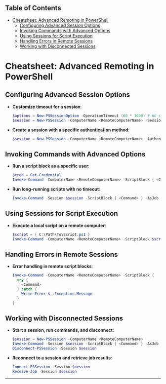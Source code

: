 ## Table of Contents

- [Cheatsheet: Advanced Remoting in PowerShell](#cheatsheet:\advanced\remoting\in\powershell)
  - [Configuring Advanced Session Options](#Configuring\Advanced\Session\Options)
  - [Invoking Commands with Advanced Options](#Invoking\Commands\with\Advanced\Options)
  - [Using Sessions for Script Execution](#Using\Sessions\for\Script\Execution)
  - [Handling Errors in Remote Sessions](#Handling\Errors\in\Remote\Sessions)
  - [Working with Disconnected Sessions](#Working\with\Disconnected\Sessions)

# Cheatsheet: Advanced Remoting in PowerShell

## Configuring Advanced Session Options
- **Customize timeout for a session**:
  ```powershell
  $options = New-PSSessionOption -OperationTimeout (60 * 1000) # 60 seconds
  $session = New-PSSession -ComputerName <RemoteComputerName> -SessionOption $options
  ```

- **Create a session with a specific authentication method**:
  ```powershell
  $session = New-PSSession -ComputerName <RemoteComputerName> -Authentication CredSSP
  ```

## Invoking Commands with Advanced Options
- **Run a script block as a specific user**:
  ```powershell
  $cred = Get-Credential
  Invoke-Command -ComputerName <RemoteComputerName> -ScriptBlock { <Command> } -Credential $cred
  ```

- **Run long-running scripts with no timeout**:
  ```powershell
  Invoke-Command -Session $session -ScriptBlock { <Command> } -AsJob
  ```

## Using Sessions for Script Execution
- **Execute a local script on a remote computer**:
  ```powershell
  $script = { C:\Path\To\Script.ps1 }
  Invoke-Command -ComputerName <RemoteComputerName> -ScriptBlock $script
  ```

## Handling Errors in Remote Sessions
- **Error handling in remote script blocks**:
  ```powershell
  Invoke-Command -ComputerName <RemoteComputerName> -ScriptBlock {
    try {
      <Command>
    } catch {
      Write-Error $_.Exception.Message
    }
  }
  ```

## Working with Disconnected Sessions
- **Start a session, run commands, and disconnect**:
  ```powershell
  $session = New-PSSession -ComputerName <RemoteComputerName>
  Invoke-Command -Session $session -ScriptBlock { <Command> } -AsJob
  Disconnect-PSSession -Session $session
  ```

- **Reconnect to a session and retrieve job results**:
  ```powershell
  Connect-PSSession -Session $session
  Receive-Job -Session $session
  ```

---

